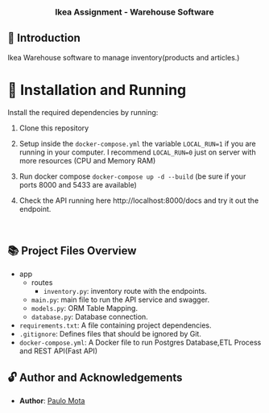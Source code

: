 
  
<!-- PROJECT -->  
<p align="center">  
  <h3 align="center">   
   Ikea Assignment - Warehouse Software
  </h3>   
</p>  
  
<!-- ABOUT THE PROJECT -->  
## 🤔 Introduction  

Ikea Warehouse software to manage inventory(products and articles.)
<br />   
  
  
<!-- INSTALLATION -->  

# 🔨 Installation and Running

Install the required dependencies by running:

  
1. Clone this repository  
  
2. Setup inside the `docker-compose.yml` the variable `LOCAL_RUN=1` if you are running in your computer. I recommend `LOCAL_RUN=0` just on server with more resources (CPU and Memory RAM)
  
3. Run docker compose `docker-compose up -d --build` (be sure if your ports 8000 and 5433 are available)

4. Check the API running here http://localhost:8000/docs and try it out the endpoint.

<br />  
  
## 📚 Project Files Overview
- app
  - routes
    - `inventory.py`: inventory route with the endpoints. 
  - `main.py`: main file to run the API service and swagger.
  - `models.py`: ORM Table Mapping.
  - `database.py`: Database connection.
- `requirements.txt`: A file containing project dependencies.
- `.gitignore`: Defines files that should be ignored by Git.
- `docker-compose.yml`: A Docker file to run Postgres Database,ETL Process and REST API(Fast API)

## 🔓 Author and Acknowledgements

- **Author**: [Paulo Mota](https://www.linkedin.com/in/paulo-mota-955218a2/)<br>
